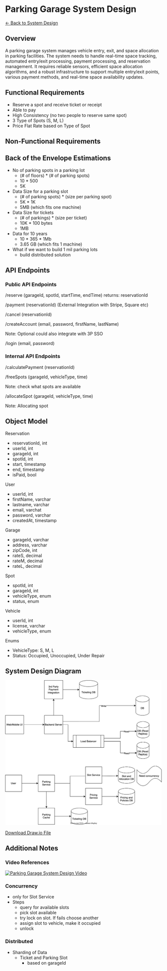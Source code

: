 # Parking Garage System Design

[← Back to System Design](../system-design.md)

## Overview

A parking garage system manages vehicle entry, exit, and space allocation in parking facilities. The system needs to handle real-time space tracking, automated entry/exit processing, payment processing, and reservation management. It requires reliable sensors, efficient space allocation algorithms, and a robust infrastructure to support multiple entry/exit points, various payment methods, and real-time space availability updates.

## Functional Requirements

* Reserve a spot and receive ticket or receipt
* Able to pay
* High Consistency (no two people to reserve same spot)
* 3 Type of Spots (S, M, L)
* Price Flat Rate based on Type of Spot

## Non-Functional Requirements

## Back of the Envelope Estimations

* No of parking spots in a parking lot
  * (# of floors) * (# of parking spots)
  * 10 * 500
  * 5K
* Data Size for a parking slot
  * (# of parking spots) * (size per parking spot)
  * 5K * 1K
  * 5MB (which fits one machine)
* Data Size for tickets
  * (# of parkings) * (size per ticket)
  * 10K * 100 bytes
  * 1MB
* Data for 10 years
  * 10 * 365 * 1Mb
  * 3.65 GB (which fits 1 machine)
* What if we want to build 1 mil parking lots
  * build distributed solution

## API Endpoints

### Public API Endpoints

/reserve (garageId, spotId, startTime, endTime)
returns: reservationId

/payment (reservationId)
(External Integration with Stripe, Square etc)

/cancel (reservationId)

/createAccount (email, password, firstName, lastName)

Note: Optional could also integrate with 3P SSO

/login (email, password)

### Internal API Endpoints

/calculatePayment (reservationId)

/freeSpots (garageId, vehicleType, time)

Note: check what spots are available

/allocateSpot (garageId, vehicleType, time)

Note: Allocating spot

## Object Model

Reservation

* reservationId, int
* userId, int
* garageId, int
* spotId, int
* start, timestamp
* end, timestamp
* isPaid, bool

User

* userId, int
* firstName, varchar
* lastname, varchar
* email, varchat
* password, varchar
* createdAt, timestamp

Garage

* garageId, varchar
* address, varchar
* zipCode, int
* rateS, decimal
* rateM, decimal
* rateL, decimal

Spot

* spotId, int
* garageId, int
* vehicleType, enum
* status, enum

Vehicle

* userId, int
* license, varchar
* vehicleType, enum

Enums

* VehicleType: S, M, L
* Status: Occupied, Unoccupied, Under Repair

## System Design Diagram

![Parking Garage System Design](parking-garage.svg)

[Download Draw.io File](parking-garage.drawio)

## Additional Notes

### Video References

[![Parking Garage System Design Video](https://img.youtube.com/vi/NtMvNh0WFVM/0.jpg)](https://www.youtube.com/watch?v=NtMvNh0WFVM)

### Concurrency

* only for Slot Service
* Steps
  * query for available slots
  * pick slot available
  * try lock on slot. If fails choose another
  * assign slot to vehicle, make it occupied
  * unlock

### Distributed

* Sharding of Data
  * Ticket and Parking Slot
    * based on garageId
